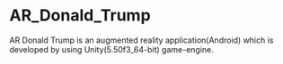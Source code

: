# AR_Donald_Trump
AR Donald Trump is an augmented reality application(Android) which is developed by using Unity(5.50f3_64-bit) game-engine.
